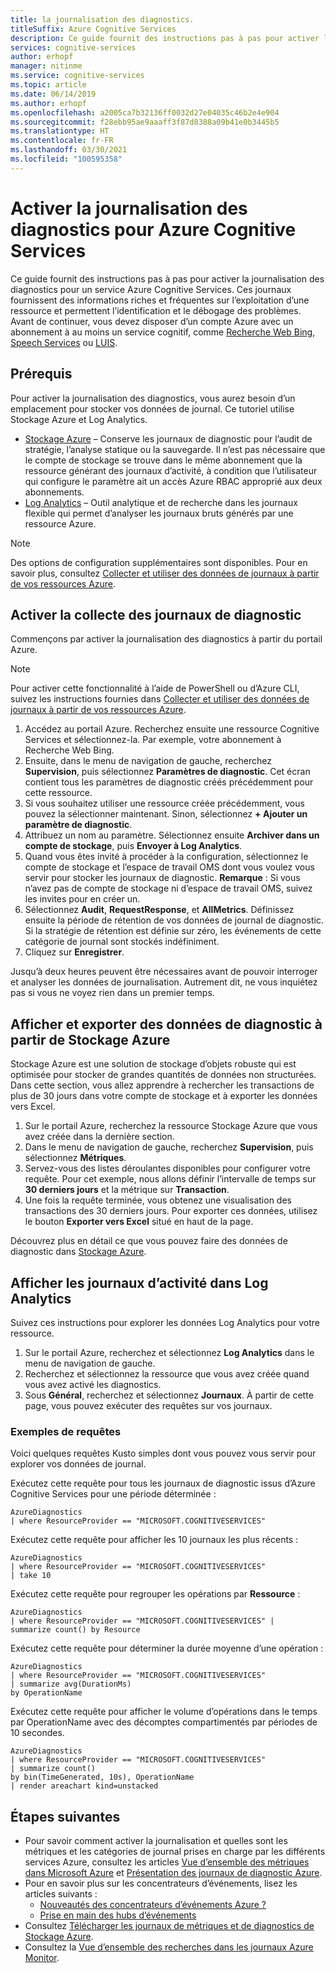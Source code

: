 ```yaml
---
title: la journalisation des diagnostics.
titleSuffix: Azure Cognitive Services
description: Ce guide fournit des instructions pas à pas pour activer la journalisation des diagnostics pour un service Azure Cognitive Services. Ces journaux fournissent des informations riches et fréquentes sur l’exploitation d’une ressource et permettent l’identification et le débogage des problèmes.
services: cognitive-services
author: erhopf
manager: nitinme
ms.service: cognitive-services
ms.topic: article
ms.date: 06/14/2019
ms.author: erhopf
ms.openlocfilehash: a2005ca7b32136ff0032d27e04035c46b2e4e904
ms.sourcegitcommit: f28ebb95ae9aaaff3f87d8388a09b41e0b3445b5
ms.translationtype: HT
ms.contentlocale: fr-FR
ms.lasthandoff: 03/30/2021
ms.locfileid: "100595358"
---
```

# <a name="enable-diagnostic-logging-for-azure-cognitive-services"></a>Activer la journalisation des diagnostics pour Azure Cognitive Services

Ce guide fournit des instructions pas à pas pour activer la journalisation des diagnostics pour un service Azure Cognitive Services. Ces journaux fournissent des informations riches et fréquentes sur l’exploitation d’une ressource et permettent l’identification et le débogage des problèmes. Avant de continuer, vous devez disposer d’un compte Azure avec un abonnement à au moins un service cognitif, comme [Recherche Web Bing](./bing-web-search/overview.md), [Speech Services](./speech-service/overview.md) ou [LUIS](./luis/what-is-luis.md).

## <a name="prerequisites"></a>Prérequis

Pour activer la journalisation des diagnostics, vous aurez besoin d’un emplacement pour stocker vos données de journal. Ce tutoriel utilise Stockage Azure et Log Analytics.

* [Stockage Azure](../azure-monitor/essentials/resource-logs.md#send-to-azure-storage) – Conserve les journaux de diagnostic pour l’audit de stratégie, l’analyse statique ou la sauvegarde. Il n’est pas nécessaire que le compte de stockage se trouve dans le même abonnement que la ressource générant des journaux d’activité, à condition que l’utilisateur qui configure le paramètre ait un accès Azure RBAC approprié aux deux abonnements.
* [Log Analytics](../azure-monitor/essentials/resource-logs.md#send-to-log-analytics-workspace) – Outil analytique et de recherche dans les journaux flexible qui permet d’analyser les journaux bruts générés par une ressource Azure.

> [!NOTE]
> Des options de configuration supplémentaires sont disponibles. Pour en savoir plus, consultez [Collecter et utiliser des données de journaux à partir de vos ressources Azure](../azure-monitor/essentials/platform-logs-overview.md).

## <a name="enable-diagnostic-log-collection"></a>Activer la collecte des journaux de diagnostic  

Commençons par activer la journalisation des diagnostics à partir du portail Azure.

> [!NOTE]
> Pour activer cette fonctionnalité à l’aide de PowerShell ou d’Azure CLI, suivez les instructions fournies dans [Collecter et utiliser des données de journaux à partir de vos ressources Azure](../azure-monitor/essentials/platform-logs-overview.md).

1. Accédez au portail Azure. Recherchez ensuite une ressource Cognitive Services et sélectionnez-la. Par exemple, votre abonnement à Recherche Web Bing.   
2. Ensuite, dans le menu de navigation de gauche, recherchez **Supervision**, puis sélectionnez **Paramètres de diagnostic**. Cet écran contient tous les paramètres de diagnostic créés précédemment pour cette ressource.
3. Si vous souhaitez utiliser une ressource créée précédemment, vous pouvez la sélectionner maintenant. Sinon, sélectionnez **+ Ajouter un paramètre de diagnostic**.
4. Attribuez un nom au paramètre. Sélectionnez ensuite **Archiver dans un compte de stockage**, puis **Envoyer à Log Analytics**.
5. Quand vous êtes invité à procéder à la configuration, sélectionnez le compte de stockage et l’espace de travail OMS dont vous voulez vous servir pour stocker les journaux de diagnostic. **Remarque** : Si vous n’avez pas de compte de stockage ni d’espace de travail OMS, suivez les invites pour en créer un.
6. Sélectionnez **Audit**, **RequestResponse**, et **AllMetrics**. Définissez ensuite la période de rétention de vos données de journal de diagnostic. Si la stratégie de rétention est définie sur zéro, les événements de cette catégorie de journal sont stockés indéfiniment.
7. Cliquez sur **Enregistrer**.

Jusqu’à deux heures peuvent être nécessaires avant de pouvoir interroger et analyser les données de journalisation. Autrement dit, ne vous inquiétez pas si vous ne voyez rien dans un premier temps.

## <a name="view-and-export-diagnostic-data-from-azure-storage"></a>Afficher et exporter des données de diagnostic à partir de Stockage Azure

Stockage Azure est une solution de stockage d’objets robuste qui est optimisée pour stocker de grandes quantités de données non structurées. Dans cette section, vous allez apprendre à rechercher les transactions de plus de 30 jours dans votre compte de stockage et à exporter les données vers Excel.

1. Sur le portail Azure, recherchez la ressource Stockage Azure que vous avez créée dans la dernière section.
2. Dans le menu de navigation de gauche, recherchez **Supervision**, puis sélectionnez **Métriques**.
3. Servez-vous des listes déroulantes disponibles pour configurer votre requête. Pour cet exemple, nous allons définir l’intervalle de temps sur **30 derniers jours** et la métrique sur **Transaction**.
4. Une fois la requête terminée, vous obtenez une visualisation des transactions des 30 derniers jours. Pour exporter ces données, utilisez le bouton **Exporter vers Excel** situé en haut de la page.

Découvrez plus en détail ce que vous pouvez faire des données de diagnostic dans [Stockage Azure](../storage/blobs/storage-blobs-introduction.md).

## <a name="view-logs-in-log-analytics"></a>Afficher les journaux d’activité dans Log Analytics

Suivez ces instructions pour explorer les données Log Analytics pour votre ressource.

1. Sur le portail Azure, recherchez et sélectionnez **Log Analytics** dans le menu de navigation de gauche.
2. Recherchez et sélectionnez la ressource que vous avez créée quand vous avez activé les diagnostics.
3. Sous **Général**, recherchez et sélectionnez **Journaux**. À partir de cette page, vous pouvez exécuter des requêtes sur vos journaux.

### <a name="sample-queries"></a>Exemples de requêtes

Voici quelques requêtes Kusto simples dont vous pouvez vous servir pour explorer vos données de journal.

Exécutez cette requête pour tous les journaux de diagnostic issus d’Azure Cognitive Services pour une période déterminée :

```kusto
AzureDiagnostics
| where ResourceProvider == "MICROSOFT.COGNITIVESERVICES"
```

Exécutez cette requête pour afficher les 10 journaux les plus récents :

```kusto
AzureDiagnostics
| where ResourceProvider == "MICROSOFT.COGNITIVESERVICES"
| take 10
```

Exécutez cette requête pour regrouper les opérations par **Ressource** :

```kusto
AzureDiagnostics
| where ResourceProvider == "MICROSOFT.COGNITIVESERVICES" |
summarize count() by Resource
```
Exécutez cette requête pour déterminer la durée moyenne d’une opération :

```kusto
AzureDiagnostics
| where ResourceProvider == "MICROSOFT.COGNITIVESERVICES"
| summarize avg(DurationMs)
by OperationName
```

Exécutez cette requête pour afficher le volume d’opérations dans le temps par OperationName avec des décomptes compartimentés par périodes de 10 secondes.

```kusto
AzureDiagnostics
| where ResourceProvider == "MICROSOFT.COGNITIVESERVICES"
| summarize count()
by bin(TimeGenerated, 10s), OperationName
| render areachart kind=unstacked
```

## <a name="next-steps"></a>Étapes suivantes

* Pour savoir comment activer la journalisation et quelles sont les métriques et les catégories de journal prises en charge par les différents services Azure, consultez les articles [Vue d’ensemble des métriques dans Microsoft Azure](../azure-monitor/data-platform.md) et [Présentation des journaux de diagnostic Azure](../azure-monitor/essentials/platform-logs-overview.md).
* Pour en savoir plus sur les concentrateurs d’événements, lisez les articles suivants :
  * [Nouveautés des concentrateurs d’événements Azure ?](../event-hubs/event-hubs-about.md)
  * [Prise en main des hubs d’événements](../event-hubs/event-hubs-dotnet-standard-getstarted-send.md)
* Consultez [Télécharger les journaux de métriques et de diagnostics de Stockage Azure](../storage/blobs/storage-quickstart-blobs-dotnet.md#download-blobs).
* Consultez la [Vue d’ensemble des recherches dans les journaux Azure Monitor](../azure-monitor/logs/log-query-overview.md).
